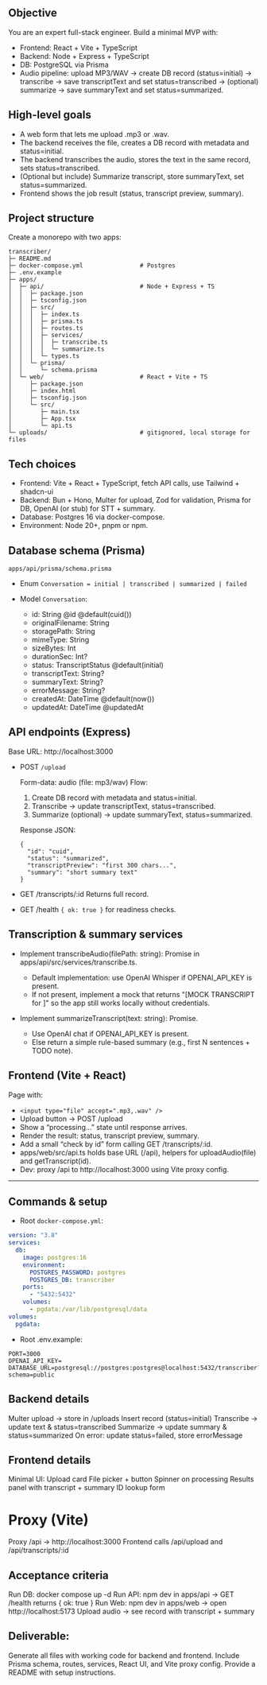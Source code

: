 ## Objective

You are an expert full-stack engineer. Build a minimal MVP with:

- Frontend: React + Vite + TypeScript
- Backend: Node + Express + TypeScript
- DB: PostgreSQL via Prisma
- Audio pipeline: upload MP3/WAV → create DB record (status=initial) → transcribe → save transcriptText and set status=transcribed → (optional) summarize → save summaryText and set status=summarized.

## High-level goals

- A web form that lets me upload .mp3 or .wav.
- The backend receives the file, creates a DB record with metadata and status=initial.
- The backend transcribes the audio, stores the text in the same record, sets status=transcribed.
- (Optional but include) Summarize transcript, store summaryText, set status=summarized.
- Frontend shows the job result (status, transcript preview, summary).

## Project structure

Create a monorepo with two apps:

```
transcriber/
├─ README.md
├─ docker-compose.yml                # Postgres
├─ .env.example
├─ apps/
│  ├─ api/                           # Node + Express + TS
│  │  ├─ package.json
│  │  ├─ tsconfig.json
│  │  ├─ src/
│  │  │  ├─ index.ts
│  │  │  ├─ prisma.ts
│  │  │  ├─ routes.ts
│  │  │  ├─ services/
│  │  │  │  ├─ transcribe.ts
│  │  │  │  └─ summarize.ts
│  │  │  └─ types.ts
│  │  └─ prisma/
│  │     └─ schema.prisma
│  └─ web/                           # React + Vite + TS
│     ├─ package.json
│     ├─ index.html
│     ├─ tsconfig.json
│     └─ src/
│        ├─ main.tsx
│        ├─ App.tsx
│        └─ api.ts
└─ uploads/                          # gitignored, local storage for files
```

## Tech choices

- Frontend: Vite + React + TypeScript, fetch API calls, use Tailwind + shadcn-ui
- Backend: Bun + Hono, Multer for upload, Zod for validation, Prisma for DB, OpenAI (or stub) for STT + summary.
- Database: Postgres 16 via docker-compose.
- Environment: Node 20+, pnpm or npm.

## Database schema (Prisma)

`apps/api/prisma/schema.prisma`

- Enum `Conversation = initial | transcribed | summarized | failed`

- Model `Conversation`:

  - id: String @id @default(cuid())
  - originalFilename: String
  - storagePath: String
  - mimeType: String
  - sizeBytes: Int
  - durationSec: Int?
  - status: TranscriptStatus @default(initial)
  - transcriptText: String?
  - summaryText: String?
  - errorMessage: String?
  - createdAt: DateTime @default(now())
  - updatedAt: DateTime @updatedAt

## API endpoints (Express)

Base URL: http://localhost:3000

- POST `/upload`

  Form-data: audio (file: mp3/wav)
  Flow:

  1. Create DB record with metadata and status=initial.
  2. Transcribe → update transcriptText, status=transcribed.
  3. Summarize (optional) → update summaryText, status=summarized.

  Response JSON:

  ```
  {
    "id": "cuid",
    "status": "summarized",
    "transcriptPreview": "first 300 chars...",
    "summary": "short summary text"
  }
  ```

- GET /transcripts/:id
  Returns full record.

- GET /health
  `{ ok: true }` for readiness checks.

## Transcription & summary services

- Implement transcribeAudio(filePath: string): Promise<string> in apps/api/src/services/transcribe.ts.

  - Default implementation: use OpenAI Whisper if OPENAI_API_KEY is present.
  - If not present, implement a mock that returns "[MOCK TRANSCRIPT for <filename>]" so the app still works locally without credentials.

- Implement summarizeTranscript(text: string): Promise<string>.

  - Use OpenAI chat if OPENAI_API_KEY is present.
  - Else return a simple rule-based summary (e.g., first N sentences + TODO note).

## Frontend (Vite + React)

Page with:

- `<input type="file" accept=".mp3,.wav" />`
- Upload button → POST /upload
- Show a “processing…” state until response arrives.
- Render the result: status, transcript preview, summary.
- Add a small “check by id” form calling GET /transcripts/:id.
- apps/web/src/api.ts holds base URL (/api), helpers for uploadAudio(file) and getTranscript(id).
- Dev: proxy /api to http://localhost:3000 using Vite proxy config.

---

## Commands & setup

- Root `docker-compose.yml`:

```yaml
version: "3.8"
services:
  db:
    image: postgres:16
    environment:
      POSTGRES_PASSWORD: postgres
      POSTGRES_DB: transcriber
    ports:
      - "5432:5432"
    volumes:
      - pgdata:/var/lib/postgresql/data
volumes:
  pgdata:
```

- Root .env.example:

```
PORT=3000
OPENAI_API_KEY=
DATABASE_URL=postgresql://postgres:postgres@localhost:5432/transcriber?schema=public
```

## Backend details

Multer upload → store in /uploads
Insert record (status=initial)
Transcribe → update text & status=transcribed
Summarize → update summary & status=summarized
On error: update status=failed, store errorMessage

## Frontend details

Minimal UI:
Upload card
File picker + button
Spinner on processing
Results panel with transcript + summary
ID lookup form

# Proxy (Vite)

Proxy /api → http://localhost:3000
Frontend calls /api/upload and /api/transcripts/:id

## Acceptance criteria

Run DB: docker compose up -d
Run API: npm dev in apps/api → GET /health returns { ok: true }
Run Web: npm dev in apps/web → open http://localhost:5173
Upload audio → see record with transcript + summary

## Deliverable:

Generate all files with working code for backend and frontend. Include Prisma schema, routes, services, React UI, and Vite proxy config. Provide a README with setup instructions.
